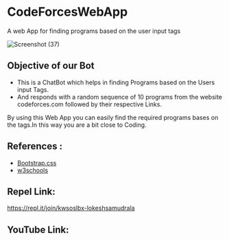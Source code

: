 # CodeForcesWebApp
A web App for finding programs based on the user input tags

![Screenshot (37)](https://user-images.githubusercontent.com/72602927/96442723-352c8000-1229-11eb-85c7-b68ecef1c811.png)

## Objective of our Bot
 * This is a ChatBot which helps in finding Programs based on the Users input Tags.
 * And responds with a random sequence of 10 programs from the website codeforces.com followed by their respective Links.
 
 By using this Web App you can easily find the required programs bases on the tags.In this way you are a bit close to Coding.
 
## References :
 * [Bootstrap.css](https://getbootstrap.com/)
 * [w3schools](https://www.w3schools.com/js/)
 
## Repel Link:

 https://repl.it/join/kwsoslbx-lokeshsamudrala
 
## YouTube Link:

